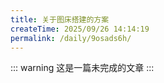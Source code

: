 ```yaml
---
title: 关于图床搭建的方案
createTime: 2025/09/26 14:14:19
permalink: /daily/9osads6h/
---
```

::: warning
这是一篇未完成的文章
:::
